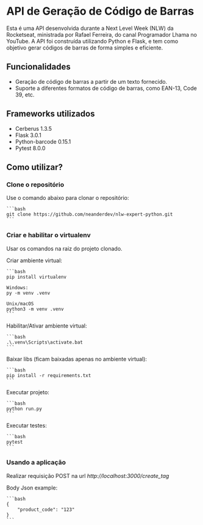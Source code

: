 # API de Geração de Código de Barras

Esta é uma API desenvolvida durante a Next Level Week (NLW) da Rocketseat, ministrada por Rafael Ferreira, do canal Programador Lhama no YouTube. A API foi construída utilizando Python e Flask, e tem como objetivo gerar códigos de barras de forma simples e eficiente.

## Funcionalidades

- Geração de código de barras a partir de um texto fornecido.
- Suporte a diferentes formatos de código de barras, como EAN-13, Code 39, etc.

## Frameworks utilizados

- Cerberus 1.3.5
- Flask 3.0.1
- Python-barcode 0.15.1
- Pytest 8.0.0

## Como utilizar?

### Clone o repositório

Use o comando abaixo para clonar o repositório:

    ```bash
    git clone https://github.com/neanderdev/nlw-expert-python.git
    ```

### Criar e habilitar o virtualenv

Usar os comandos na raiz do projeto clonado.

Criar ambiente virtual:

    ```bash
    pip install virtualenv

    Windows:
    py -m venv .venv

    Unix/macOS
    python3 -m venv .venv
    ```    

Habilitar/Ativar ambiente virtual:

    ```bash
    .\.venv\Scripts\activate.bat
    ```

Baixar libs (ficam baixadas apenas no ambiente virtual):

    ```bash
    pip install -r requirements.txt
    ```

Executar projeto:

    ```bash
    python run.py
    ```    

Executar testes:

    ```bash
    pytest
    ```

### Usando a aplicação

Realizar requisição POST na url *http://localhost:3000/create_tag*

Body Json example:

    ```bash
    {
        "product_code": "123"
    }
    ```
